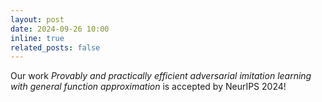 ```yaml
---
layout: post
date: 2024-09-26 10:00
inline: true
related_posts: false
---
```


Our work *Provably and practically efficient adversarial imitation learning with general function approximation* is accepted by NeurIPS 2024!